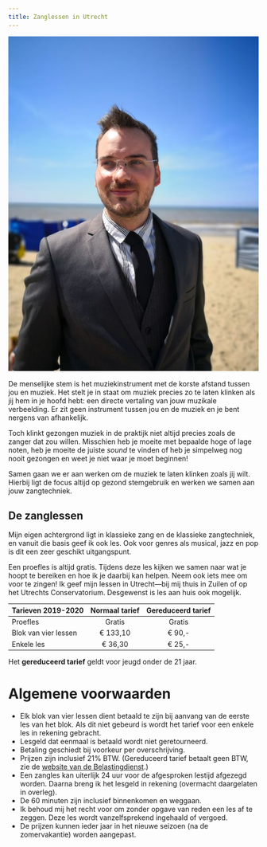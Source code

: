 ```yaml
---
title: Zanglessen in Utrecht
---
```


<img src="/images/Strand.jpg" alt="Sebastiaan Ammerlaan" class="fr w-third ml-auto br3-ns bt bb ba-ns b--light-gray">

De menselijke stem is het muziekinstrument met de korste afstand tussen jou en muziek. Het stelt je in staat om muziek precies zo te laten klinken als jij hem in je hoofd hebt: een directe vertaling van jouw muzikale verbeelding. Er zit geen instrument tussen jou en de muziek en je bent nergens van afhankelijk.

Toch klinkt gezongen muziek in de praktijk niet altijd precies zoals de zanger dat zou willen. Misschien heb je moeite met bepaalde hoge of lage noten, heb je moeite de juiste _sound_ te vinden of heb je simpelweg nog nooit gezongen en weet je niet waar je moet beginnen!

Samen gaan we er aan werken om de muziek te laten klinken zoals jij wilt. Hierbij ligt de focus altijd op gezond stemgebruik en werken we samen aan jouw zangtechniek.

## De zanglessen

Mijn eigen achtergrond ligt in klassieke zang en de klassieke zangtechniek, en vanuit die basis geef ik ook les. Ook voor genres als musical, jazz en pop is dit een zeer geschikt uitgangspunt.

Een proefles is altijd gratis. Tijdens deze les kijken we samen naar wat je hoopt te bereiken en hoe ik je daarbij kan helpen. Neem ook iets mee om voor te zingen! Ik geef mijn lessen in Utrecht&mdash;bij mij thuis in Zuilen of op het Utrechts Conservatorium. Desgewenst is les aan huis ook mogelijk.

<a name="tarieven-en-voorwaarden"></a>

|	Tarieven 2019-2020	|	Normaal tarief			|	Gereduceerd tarief	|
|	------------------	|	:------------------:	| :------------------:	|
|	Proefles			|	Gratis					|	Gratis				|
|	Blok van vier lessen|	€ 133,10				|	€ 90,-				|
|	Enkele les			|	€ 36,30					|	€ 25,-				|

Het **gereduceerd tarief** geldt voor jeugd onder de 21 jaar.

# Algemene voorwaarden

*   Elk blok van vier lessen dient betaald te zijn bij aanvang van de eerste les van het blok. Als dit niet gebeurd is wordt het tarief voor een enkele les in rekening gebracht.
*   Lesgeld dat eenmaal is betaald wordt niet geretourneerd.
*   Betaling geschiedt bij voorkeur per overschrijving.
*   Prijzen zijn inclusief 21% BTW. (Gereduceerd tarief betaalt geen BTW, zie de [website van de Belastingdienst](http://www.belastingdienst.nl/wps/wcm/connect/bldcontentnl/belastingdienst/zakelijk/btw/tarieven_en_vrijstellingen/vrijstellingen/onderwijs/vrijstelling_voor_onderwijs_in_muziek_dans_drama_beeldende_vorming_en_circustechnieken).)
*   Een zangles kan uiterlijk 24 uur voor de afgesproken lestijd afgezegd worden. Daarna breng ik het lesgeld in rekening (overmacht daargelaten in overleg).
*   De 60 minuten zijn inclusief binnenkomen en weggaan.
*   Ik behoud mij het recht voor om zonder opgave van reden een les af te zeggen. Deze les wordt vanzelfsprekend ingehaald of vergoed.
*   De prijzen kunnen ieder jaar in het nieuwe seizoen (na de zomervakantie) worden aangepast.
